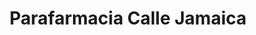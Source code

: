 ---
title: "Parafarmacia Calle Jamaica"
url: /salamanca/parafarmacia-calle-jamaica/
shop: farmacia
---